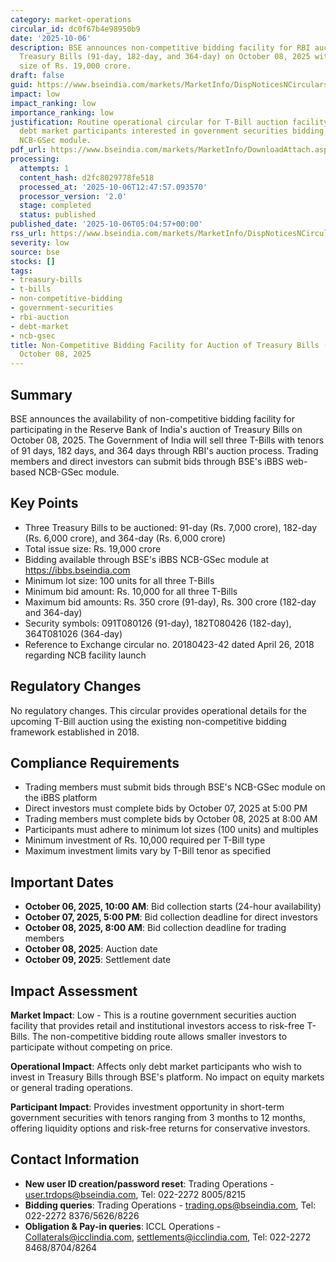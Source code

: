 ```yaml
---
category: market-operations
circular_id: dc0f67b4e98950b9
date: '2025-10-06'
description: BSE announces non-competitive bidding facility for RBI auction of three
  Treasury Bills (91-day, 182-day, and 364-day) on October 08, 2025 with total issue
  size of Rs. 19,000 crore.
draft: false
guid: https://www.bseindia.com/markets/MarketInfo/DispNoticesNCirculars.aspx?Noticeid={0EA14187-18FE-4E0E-946A-F1A4CD9C995F}&noticeno=20251006-2&dt=10/06/2025&icount=2&totcount=28&flag=0
impact: low
impact_ranking: low
importance_ranking: low
justification: Routine operational circular for T-Bill auction facility; affects only
  debt market participants interested in government securities bidding through BSE's
  NCB-GSec module.
pdf_url: https://www.bseindia.com/markets/MarketInfo/DownloadAttach.aspx?id=20251006-2&attachedId=
processing:
  attempts: 1
  content_hash: d2fc8029778fe518
  processed_at: '2025-10-06T12:47:57.093570'
  processor_version: '2.0'
  stage: completed
  status: published
published_date: '2025-10-06T05:04:57+00:00'
rss_url: https://www.bseindia.com/markets/MarketInfo/DispNoticesNCirculars.aspx?Noticeid={0EA14187-18FE-4E0E-946A-F1A4CD9C995F}&noticeno=20251006-2&dt=10/06/2025&icount=2&totcount=28&flag=0
severity: low
source: bse
stocks: []
tags:
- treasury-bills
- t-bills
- non-competitive-bidding
- government-securities
- rbi-auction
- debt-market
- ncb-gsec
title: Non-Competitive Bidding Facility for Auction of Treasury Bills (T-Bills) on
  October 08, 2025
---
```


## Summary

BSE announces the availability of non-competitive bidding facility for participating in the Reserve Bank of India's auction of Treasury Bills on October 08, 2025. The Government of India will sell three T-Bills with tenors of 91 days, 182 days, and 364 days through RBI's auction process. Trading members and direct investors can submit bids through BSE's iBBS web-based NCB-GSec module.

## Key Points

- Three Treasury Bills to be auctioned: 91-day (Rs. 7,000 crore), 182-day (Rs. 6,000 crore), and 364-day (Rs. 6,000 crore)
- Total issue size: Rs. 19,000 crore
- Bidding available through BSE's iBBS NCB-GSec module at https://ibbs.bseindia.com
- Minimum lot size: 100 units for all three T-Bills
- Minimum bid amount: Rs. 10,000 for all three T-Bills
- Maximum bid amounts: Rs. 350 crore (91-day), Rs. 300 crore (182-day and 364-day)
- Security symbols: 091T080126 (91-day), 182T080426 (182-day), 364T081026 (364-day)
- Reference to Exchange circular no. 20180423-42 dated April 26, 2018 regarding NCB facility launch

## Regulatory Changes

No regulatory changes. This circular provides operational details for the upcoming T-Bill auction using the existing non-competitive bidding framework established in 2018.

## Compliance Requirements

- Trading members must submit bids through BSE's NCB-GSec module on the iBBS platform
- Direct investors must complete bids by October 07, 2025 at 5:00 PM
- Trading members must complete bids by October 08, 2025 at 8:00 AM
- Participants must adhere to minimum lot sizes (100 units) and multiples
- Minimum investment of Rs. 10,000 required per T-Bill type
- Maximum investment limits vary by T-Bill tenor as specified

## Important Dates

- **October 06, 2025, 10:00 AM**: Bid collection starts (24-hour availability)
- **October 07, 2025, 5:00 PM**: Bid collection deadline for direct investors
- **October 08, 2025, 8:00 AM**: Bid collection deadline for trading members
- **October 08, 2025**: Auction date
- **October 09, 2025**: Settlement date

## Impact Assessment

**Market Impact**: Low - This is a routine government securities auction facility that provides retail and institutional investors access to risk-free T-Bills. The non-competitive bidding route allows smaller investors to participate without competing on price.

**Operational Impact**: Affects only debt market participants who wish to invest in Treasury Bills through BSE's platform. No impact on equity markets or general trading operations.

**Participant Impact**: Provides investment opportunity in short-term government securities with tenors ranging from 3 months to 12 months, offering liquidity options and risk-free returns for conservative investors.

## Contact Information

- **New user ID creation/password reset**: Trading Operations - user.trdops@bseindia.com, Tel: 022-2272 8005/8215
- **Bidding queries**: Trading Operations - trading.ops@bseindia.com, Tel: 022-2272 8376/5626/8226
- **Obligation & Pay-in queries**: ICCL Operations - Collaterals@icclindia.com, settlements@icclindia.com, Tel: 022-2272 8468/8704/8264